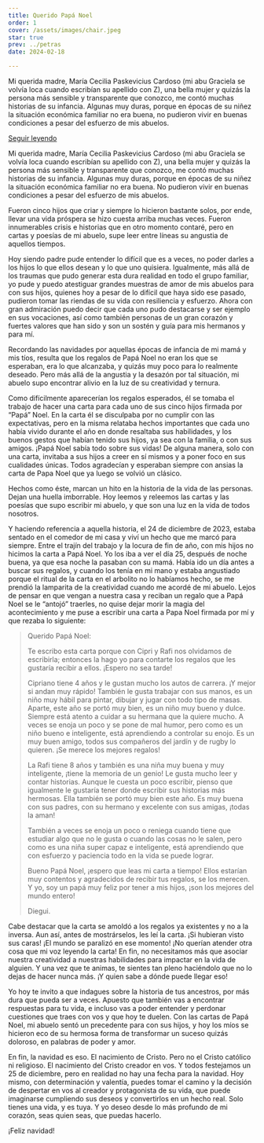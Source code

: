 ```yaml
---
title: Querido Papá Noel
order: 1
cover: /assets/images/chair.jpeg
star: true
prev: ../petras
date: 2024-02-18

---
```


Mi querida madre, María Cecilia Paskevicius Cardoso (mi abu Graciela se volvía loca cuando escribían su apellido con Z), una bella mujer y quizás la persona más sensible y transparente que conozco, me contó muchas historias de su infancia. Algunas muy duras, porque en épocas de su niñez la situación económica familiar no era buena, no pudieron vivir en buenas condiciones a pesar del esfuerzo de mis abuelos. 

<a v-if="false" href="posts/papa-noel.html">Seguir leyendo</a>
<!-- more -->
Mi querida madre, María Cecilia Paskevicius Cardoso (mi abu Graciela se volvía loca cuando escribían su apellido con Z), una bella mujer y quizás la persona más sensible y transparente que conozco, me contó muchas historias de su infancia. Algunas muy duras, porque en épocas de su niñez la situación económica familiar no era buena. No pudieron vivir en buenas condiciones a pesar del esfuerzo de mis abuelos. 

Fueron cinco hijos que criar y siempre lo hicieron bastante solos, por ende, llevar una vida próspera se hizo cuesta arriba muchas veces. Fueron innumerables crisis e historias que en otro momento contaré, pero en cartas y poesías de mi abuelo, supe leer entre líneas su angustia de aquellos tiempos. 

Hoy siendo padre pude entender lo difícil que es a veces, no poder darles a los hijos lo que ellos desean y lo que uno quisiera. Igualmente, más allá de los traumas que pudo generar esta dura realidad en todo el grupo familiar, yo pude y puedo atestiguar grandes muestras de amor de mis abuelos para con sus hijos, quienes hoy a pesar de lo difícil que haya sido ese pasado, pudieron tomar las riendas de su vida con resiliencia y esfuerzo. Ahora con gran admiración puedo decir que cada uno pudo destacarse y ser ejemplo en sus vocaciones, así como también personas de un gran corazón y fuertes valores que han sido y son un sostén y guía para mis hermanos y para mí.

Recordando las navidades por aquellas épocas de infancia de mi mamá y mis tíos, resulta que los regalos de Papá Noel no eran los que se esperaban, era lo que alcanzaba, y quizás muy poco para lo realmente deseado. Pero más allá de la angustia y la desazón por tal situación, mi abuelo supo encontrar alivio en la luz de su creatividad y ternura.

Como difícilmente aparecerían los regalos esperados, él se tomaba el trabajo de hacer una carta para cada uno de sus cinco hijos firmada por “Papá” Noel. En la carta él se disculpaba por no cumplir con las expectativas, pero en la misma relataba hechos importantes que cada uno había vivido durante el año en donde resaltaba sus habilidades, y los buenos gestos que habían tenido sus hijos, ya sea con la familia, o con sus amigos. ¡Papá Noel sabía todo sobre sus vidas! De alguna manera, solo con una carta, invitaba a sus hijos a creer en sí mismos y a poner foco en sus cualidades únicas. Todos agradecían y esperaban siempre con ansias la carta de Papa Noel que ya luego se volvió un clásico. 

Hechos como éste, marcan un hito en la historia de la vida de las personas. Dejan una huella imborrable. Hoy leemos y releemos las cartas y las poesías que supo escribir mi abuelo, y que son una luz en la vida de todos nosotros.

Y haciendo referencia a aquella historia, el 24 de diciembre de 2023, estaba sentado en el comedor de mi casa y viví un hecho que me marcó para siempre. Entre el trajín del trabajo y la locura de fin de año, con mis hijos no hicimos la carta a Papá Noel. Yo los iba a ver el día 25, después de noche buena, ya que esa noche la pasaban con su mamá. Había ido un día antes a buscar sus regalos, y cuando los tenía en mi mano y estaba angustiado porque el ritual de la carta en el arbolito no lo habíamos hecho, se me prendió la lamparita de la creatividad cuando me acordé de mi abuelo.  Lejos de pensar en que vengan a nuestra casa y reciban un regalo que a Papá Noel se le “antojó” traerles, no quise dejar morir la magia del acontecimiento y me puse a escribir una carta a Papa Noel firmada por mí y que rezaba lo siguiente:


> Querido Papá Noel:
>
>
> Te escribo esta carta porque con Cipri y Rafi nos olvidamos de escribirla; entonces la hago yo para contarte los regalos que les gustaría recibir a ellos. ¡Espero no sea tarde!
>
> Cipriano tiene 4 años y le gustan mucho los autos de carrera. ¡Y mejor si andan muy rápido! También le gusta trabajar con sus manos, es un niño muy hábil para pintar, dibujar y jugar con todo tipo de masas. Aparte, este año se portó muy bien, es un niño muy bueno y dulce. Siempre está atento a cuidar a su hermana que la quiere mucho. A veces se enoja un poco y se pone de mal humor, pero como es un niño bueno e inteligente, está aprendiendo a controlar su enojo. Es un muy buen amigo, todos sus compañeros del jardín y de rugby lo quieren. ¡Se merece los mejores regalos!
>
> La Rafi tiene 8 años y también es una niña muy buena y muy inteligente, ¡tiene la memoria de un genio! Le gusta mucho leer y contar historias. Aunque le cuesta un poco escribir, pienso que igualmente le gustaría tener donde escribir sus historias más hermosas. Ella también se portó muy bien este año. Es muy buena con sus padres, con su hermano y excelente con sus amigas, ¡todas la aman!
> 
> También a veces se enoja un poco o reniega cuando tiene que estudiar algo que no le gusta o cuando las cosas no le salen, pero como es una niña super capaz e inteligente, está aprendiendo que con esfuerzo y paciencia todo en la vida se puede lograr. 
> 
> Bueno Papá Noel, ¡espero que leas mi carta a tiempo! Ellos estarían muy contentos y agradecidos de recibir tus regalos, se los merecen. Y yo, soy un papá muy feliz por tener a mis hijos, ¡son los mejores del mundo entero!
> 
> 
> Diegui.


Cabe destacar que la carta se amoldó a los regalos ya existentes y no a la inversa. Aun así, antes de mostrárselos, les leí la carta. ¡Si hubieran visto sus caras! ¡El mundo se paralizó en ese momento! ¡No querían atender otra cosa que mi voz leyendo la carta! En fin, no necesitamos más que asociar nuestra creatividad a nuestras habilidades para impactar en la vida de alguien. Y una vez que te animas, te sientes tan pleno haciéndolo que no lo dejas de hacer nunca más. ¡Y quien sabe a dónde puede llegar eso! 

Yo hoy te invito a que indagues sobre la historia de tus ancestros, por más dura que pueda ser a veces. Apuesto que también vas a encontrar respuestas para tu vida, e incluso vas a poder entender y perdonar cuestiones que traes con vos y que hoy te duelen. Con las cartas de Papá Noel, mi abuelo sentó un precedente para con sus hijos, y hoy los míos se hicieron eco de su hermosa forma de transformar un suceso quizás doloroso, en palabras de poder y amor. 

En fin, la navidad es eso. El nacimiento de Cristo. Pero no el Cristo católico ni religioso. El nacimiento del Cristo creador en vos. Y todos festejamos un 25 de diciembre, pero en realidad no hay una fecha para la navidad. Hoy mismo, con determinación y valentía, puedes tomar el camino y la decisión de despertar en vos al creador y protagonista de su vida, que puede imaginarse cumpliendo sus deseos y convertirlos en un hecho real. Solo tienes una vida, y es tuya.  Y yo deseo desde lo más profundo de mi corazón, seas quien seas, que puedas hacerlo. 

¡Feliz navidad!
